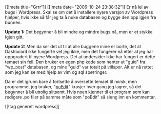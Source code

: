 [[!meta  title="Grrr"]]
[[!meta  date="2006-10-24 23:38:32"]]
Er nå lei av bugs i Wordpress. Skal se om det å installere nyere versjon av Wordpress hjelper, hvis ikke så får jeg ta å nuke databasen og bygge den opp igjen fra bunnen.

<strong>Update 1:</strong> Det begynner å bli mindre og mindre bugs nå, men er et stykke igjen gitt.

<strong>Update 2:</strong> Men da ser det ut til at alle buggene mine er borte, det at Dashboard ikke fungerte vet jeg ikke, men det fungerer nå etter at jeg har oppgradert til nyere Wordpress. Det at undersider ikke har fungert er dette temaet sin feil. Den bruker en egen php kode som henter ut "guid" fra "wp_post" databasen, og mine "guid" var totalt på villspor. Alt er nå rettet som jeg kan se med hjelp av vim og sql spørringer.

Da er det igrunn bare å fortsette å oversette temaet til norsk, men programmet jeg bruker, "<a href="http://www.poedit.org/">poEdit</a>" krasjer hver gang jeg lagrer, så det begynner å bli utrolig slitsomt. Hvis noen kjenner til et program som kan redigere .po filer på samme måte som "poEdit" så sleng inn en kommentar.

[[!tag  generelt wordpress]]